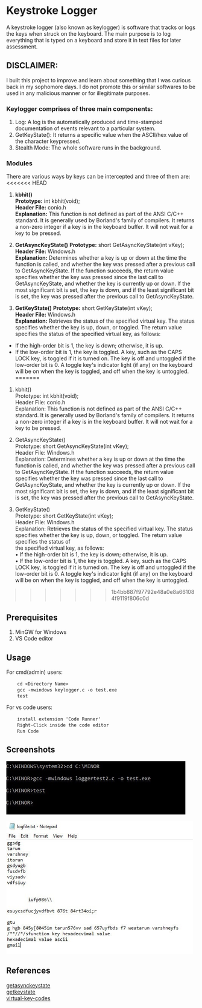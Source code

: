 # Keystroke Logger
A keystroke logger (also known as keylogger) is software that tracks or logs the keys when struck on the keyboard. The main purpose is to log everything that is typed on a keyboard and store it in text files for later assessment. 

## DISCLAIMER:
I built this project to improve and learn about something that I was curious back in my sophomore days. I do not promote this or similar softwares to be used in any malicious manner or for illegitimate purposes. 

### Keylogger comprises of three main components:
1. Log: A log is the automatically produced and time-stamped documentation of events relevant to a particular system. 
2. GetKeyState(): It returns a specific value when the ASCII/hex value of the character keypressed.
3. Stealth Mode: The whole software runs in the background.

### Modules 
There are various ways by keys can be intercepted and three of them are:
<<<<<<< HEAD
1. **kbhit()**<br />
**Prototype:** int kbhit(void);<br />
**Header File:** conio.h<br />
**Explanation:** This function is not defined as part of the ANSI C/C++ standard. It is  generally used by Borland's family of compilers. It returns a non-zero integer if a key is in the keyboard buffer. It will not wait for a key to be pressed.<br />

2. **GetAsyncKeyState()**
**Prototype:** short GetAsyncKeyState(int vKey);<br />
**Header File:** Windows.h<br />
**Explanation:** Determines whether a key is up or down at the time the function is called, and whether the key was pressed after a previous call to GetAsyncKeyState. If the function succeeds, the return value specifies whether the key was pressed since the last call to GetAsyncKeyState, and whether the key is currently up or down. If the most significant bit is set, the key is down, and if the least significant bit is set, the key was pressed after the previous call to GetAsyncKeyState.<br />

3. **GetKeyState()**
**Prototype:** short GetKeyState(int vKey);<br />
**Header File:** Windows.h<br />
**Explanation:** Retrieves the status of the specified virtual key. The status specifies whether the key is up, down, or toggled. The return value specifies the status of the specified virtual key, as follows:<br />
- If the high-order bit is 1, the key is down; otherwise, it is up.<br />
- If the low-order bit is 1, the key is toggled. A key, such as the CAPS LOCK key, is toggled if it is turned on. The key is off and untoggled if the low-order bit is 0. A toggle key's indicator light (if any) on the keyboard will be on when the key is toggled, and off when the key is untoggled.
=======
1. kbhit()<br />
Prototype: int kbhit(void);<br />
Header File: conio.h<br />
Explanation: This function is not defined as part of the ANSI C/C++ standard. It is  generally used by Borland's family of compilers. It returns a non-zero integer if a key is in the keyboard buffer. It will not wait for a key to be pressed.<br />

2. GetAsyncKeyState()<br />
Prototype: short GetAsyncKeyState(int vKey);<br />
Header File: Windows.h<br />
Explanation: Determines whether a key is up or down at the time the function is called, and whether the key was pressed after a previous call to GetAsyncKeyState. If the function succeeds, the return value specifies whether the key was pressed since the last call to GetAsyncKeyState, and whether the key is currently up or down. If the most significant bit is set, the key is down, and if the least significant bit is set, the key was pressed after the previous call to GetAsyncKeyState.<br />

3. GetKeyState()<br />
Prototype: short GetKeyState(int vKey);<br />
Header File: Windows.h<br />
Explanation: Retrieves the status of the specified virtual key. The status specifies 
whether the key is up, down, or toggled. The return value specifies the status of  
the specified virtual key, as follows:<br />
•	If the high-order bit is 1, the key is down; otherwise, it is up.<br />
•	If the low-order bit is 1, the key is toggled. A key, such as the CAPS LOCK key, is toggled if it is turned on. The key is off and untoggled if the low-order bit is 0. A toggle key's indicator light (if any) on the keyboard will be on when the key is toggled, and off when the key is untoggled.
>>>>>>> 1b4bb887f97792e48a0e8a661084f9119f806c0d


## Prerequisites
1. MinGW for Windows<br />
2. VS Code editor 

## Usage
For cmd(admin) users:
``` 
    cd <Directory Name>
    gcc -mwindows keylogger.c -o test.exe
    test
```
For vs code users:
``` 
    install extension 'Code Runner'
    Right-Click inside the code editor
    Run Code
```
## Screenshots
![output1](/Output/output1.jpg)

![output2](/Output/output2.jpg)
    
## References
[getasynckeystate](https://docs.microsoft.com/en-us/windows/win32/api/winuser/nf-winuser-getasynckeystate)<br />
[getkeystate](https://docs.microsoft.com/en-us/windows/win32/api/winuser/nf-winuser-getkeystate)<br />
[virtual-key-codes](https://docs.microsoft.com/en-us/windows/desktop/inputdev/virtual-key-codes)<br />
